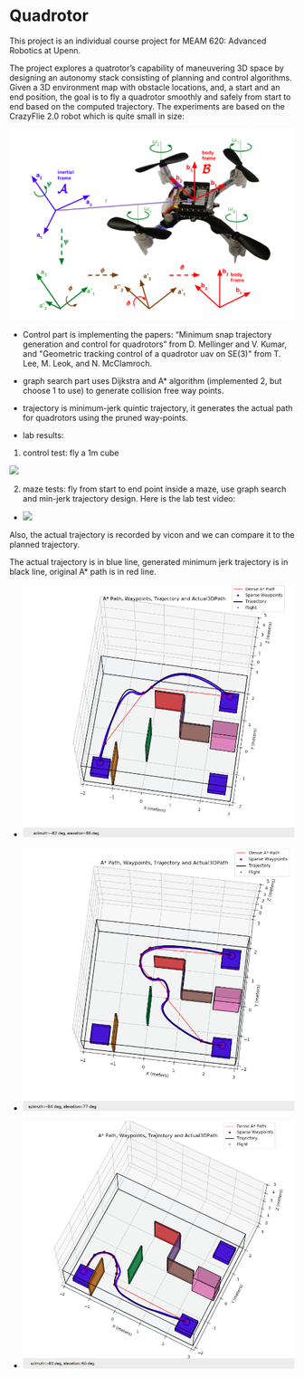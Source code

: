 # Quadrotor

This  project is an individual course project for MEAM 620: Advanced Robotics at Upenn. 

The project explores  a  quatrotor’s  capability  of maneuvering 3D space by designing an autonomy stack consisting  of  planning  and  control  algorithms.  Given a  3D  environment  map  with  obstacle  locations,  and,  a start and an end position, the goal is to fly a quadrotor smoothly  and  safely  from  start  to  end  based  on  the computed  trajectory.  The experiments are based on the CrazyFlie 2.0 robot which is quite small in size:

![](CrazyFlie.png)

- Control part is implementing the papers: “Minimum snap trajectory generation and control for quadrotors” from D. Mellinger and V. Kumar, and "Geometric tracking control of a quadrotor uav on SE(3)" from T. Lee, M. Leok, and N. McClamroch.

- graph search part uses Dijkstra and A* algorithm (implemented 2, but choose 1 to use) to generate collision free way points.

- trajectory is minimum-jerk quintic trajectory, it generates the actual path for quadrotors using the pruned way-points.

- lab results:
1. control test: fly a 1m cube

![](results/control_test.gif)

2. maze tests: fly from start to end point inside a maze, use graph search and min-jerk trajectory design. Here is the lab test video:

  - ![](results/maze_test.gif)
  
Also, the actual trajectory is recorded by vicon and we can compare it to the planned trajectory. 

The actual trajectory is in blue line, generated minimum jerk trajectory is in black line, original A* path is in red line.

  - ![](results/maze_test_1.png)

  - ![](results/maze_test_2.png)

  - ![](results/maze_test_3.png)
